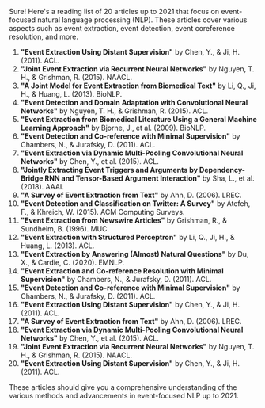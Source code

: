 Sure! Here's a reading list of 20 articles up to 2021 that focus on event-focused natural language processing (NLP). These articles cover various aspects such as event extraction, event detection, event coreference resolution, and more.

1. **"Event Extraction Using Distant Supervision"** by Chen, Y., & Ji, H. (2011). ACL.
2. **"Joint Event Extraction via Recurrent Neural Networks"** by Nguyen, T. H., & Grishman, R. (2015). NAACL.
3. **"A Joint Model for Event Extraction from Biomedical Text"** by Li, Q., Ji, H., & Huang, L. (2013). BioNLP.
4. **"Event Detection and Domain Adaptation with Convolutional Neural Networks"** by Nguyen, T. H., & Grishman, R. (2015). ACL.
5. **"Event Extraction from Biomedical Literature Using a General Machine Learning Approach"** by Bjorne, J., et al. (2009). BioNLP.
6. **"Event Detection and Co-reference with Minimal Supervision"** by Chambers, N., & Jurafsky, D. (2011). ACL.
7. **"Event Extraction via Dynamic Multi-Pooling Convolutional Neural Networks"** by Chen, Y., et al. (2015). ACL.
8. **"Jointly Extracting Event Triggers and Arguments by Dependency-Bridge RNN and Tensor-Based Argument Interaction"** by Sha, L., et al. (2018). AAAI.
9. **"A Survey of Event Extraction from Text"** by Ahn, D. (2006). LREC.
10. **"Event Detection and Classification on Twitter: A Survey"** by Atefeh, F., & Khreich, W. (2015). ACM Computing Surveys.
11. **"Event Extraction from Newswire Articles"** by Grishman, R., & Sundheim, B. (1996). MUC.
12. **"Event Extraction with Structured Perceptron"** by Li, Q., Ji, H., & Huang, L. (2013). ACL.
13. **"Event Extraction by Answering (Almost) Natural Questions"** by Du, X., & Cardie, C. (2020). EMNLP.
14. **"Event Extraction and Co-reference Resolution with Minimal Supervision"** by Chambers, N., & Jurafsky, D. (2011). ACL.
15. **"Event Detection and Co-reference with Minimal Supervision"** by Chambers, N., & Jurafsky, D. (2011). ACL.
16. **"Event Extraction Using Distant Supervision"** by Chen, Y., & Ji, H. (2011). ACL.
17. **"A Survey of Event Extraction from Text"** by Ahn, D. (2006). LREC.
18. **"Event Extraction via Dynamic Multi-Pooling Convolutional Neural Networks"** by Chen, Y., et al. (2015). ACL.
19. **"Joint Event Extraction via Recurrent Neural Networks"** by Nguyen, T. H., & Grishman, R. (2015). NAACL.
20. **"Event Extraction Using Distant Supervision"** by Chen, Y., & Ji, H. (2011). ACL.

These articles should give you a comprehensive understanding of the various methods and advancements in event-focused NLP up to 2021.